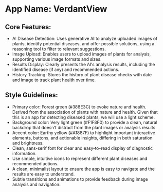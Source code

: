 # **App Name**: VerdantView

## Core Features:

- AI Disease Detection: Uses generative AI to analyze uploaded images of plants, identify potential diseases, and offer possible solutions, using a reasoning tool to filter to relevant suggestions.
- Image Upload: Enables users to upload images of plants for analysis, supporting various image formats and sizes.
- Results Display: Clearly presents the AI's analysis results, including the identified disease (if any) and recommended actions.
- History Tracking: Stores the history of plant disease checks with date and image to track plant health over time.

## Style Guidelines:

- Primary color: Forest green (#388E3C) to evoke nature and health. Derived from the association of plants with nature and health. Given that this is an app for detecting diseased plants, we will use a light scheme.
- Background color: Very light green (#F1F8F0) to provide a clean, natural backdrop that doesn't distract from the plant images or analysis results.
- Accent color: Earthy yellow (#A1887F) to highlight important interactive elements, buttons, and actionable insights, differing in both saturation and brightness.
- Clean, sans-serif font for clear and easy-to-read display of diagnostic information.
- Use simple, intuitive icons to represent different plant diseases and recommended actions.
- A clean, minimalist layout to ensure the app is easy to navigate and the results are easy to understand.
- Subtle transitions and animations to provide feedback during image analysis and navigation.